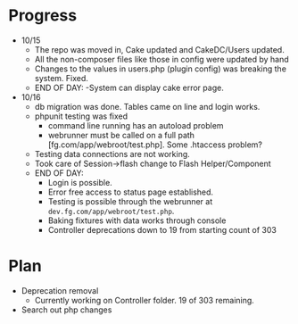 # Progress

- 10/15 
   - The repo was moved in, Cake updated and CakeDC/Users updated. 
   - All the non-composer files like those in config were updated by hand
   - Changes to the values in users.php (plugin config) was breaking the system. Fixed.
   - END OF DAY: 
      -System can display cake error page.
- 10/16
   - db migration was done. Tables came on line and login works.
   - phpunit testing was fixed
      - command line running has an autoload problem
      - webrunner must be called on a full path [fg.com/app/webroot/test.php]. Some .htaccess problem?
   - Testing data connections are not working.
   - Took care of Session->flash change to Flash Helper/Component
   - END OF DAY: 
      - Login is possible. 
      - Error free access to status page established. 
      - Testing is possible through the webrunner at `dev.fg.com/app/webroot/test.php`.
      - Baking fixtures with data works through console
      - Controller deprecations down to 19 from starting count of 303
         
# Plan
- Deprecation removal
   - Currently working on Controller folder. 19 of 303 remaining.
- Search out php changes
